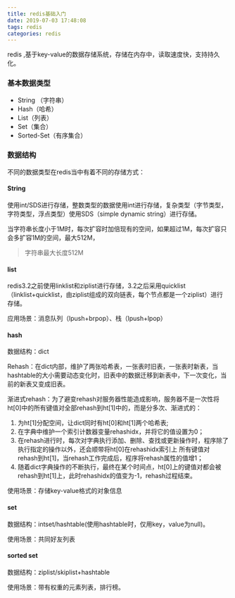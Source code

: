 ```yaml
---
title: redis基础入门
date: 2019-07-03 17:48:08
tags: redis
categories: redis
---
```


redis ,基于key-value的数据存储系统，存储在内存中，读取速度快，支持持久化。

### 基本数据类型

- String （字符串）
- Hash（哈希）
- List（列表）
- Set（集合）
- Sorted-Set（有序集合）

<!-- more -->
### 数据结构

不同的数据类型在redis当中有着不同的存储方式：

#### String

使用int/SDS进行存储，整数类型的数据使用int进行存储，复杂类型（字节类型，字符类型，浮点类型）使用SDS（simple dynamic string）进行存储。

当字符串长度小于1M时，每次扩容时加倍现有的空间，如果超过1M，每次扩容只会多扩容1M的空间，最大512M，

> 字符串最大长度512M

#### list

redis3.2之前使用linklist和ziplist进行存储，3.2之后采用quicklist（linklist+quicklist，由ziplist组成的双向链表，每个节点都是一个ziplist）进行存储。

应用场景：消息队列（lpush+brpop）、栈（lpush+lpop）

#### hash

数据结构：dict

Rehash：在dict内部，维护了两张哈希表，一张表时旧表，一张表时新表，当hashtable的大小需要动态变化时，旧表中的数据迁移到新表中，下一次变化，当前的新表又变成旧表。

渐进式rehash：为了避变rehash对服务器性能造成影响，服务器不是一次性将ht[0]中的所有键值对全部rehash到ht[1]中的，而是分多次、渐进式的：

1. 为ht[1]分配空间，让dict同时有ht[0]和ht[1]两个哈希表;
2. 在字典中维护一个索引计数器变量rehashidx，并将它的值设置为0；
3. 在rehash进行时，每次对字典执行添加、删除、查找或更新操作时，程序除了执行指定的操作以外，还会顺带将ht[0]在rehashidx索引上 所有键值对rehash到ht[1]，当rehash工作完成后，程序将rehash属性的值增1；
4. 随着dict字典操作的不断执行，最终在某个时间点，ht[0]上的键值对都会被rehash到ht[1]上，此时rehashidx的值变为-1，rehash过程结束。

使用场景：存储key-value格式的对象信息

#### set

数据结构：intset/hashtable(使用hashtable时，仅用key，value为null)。

使用场景：共同好友列表

#### sorted set

数据结构：ziplist/skiplist+hashtable

 使用场景：带有权重的元素列表，排行榜。